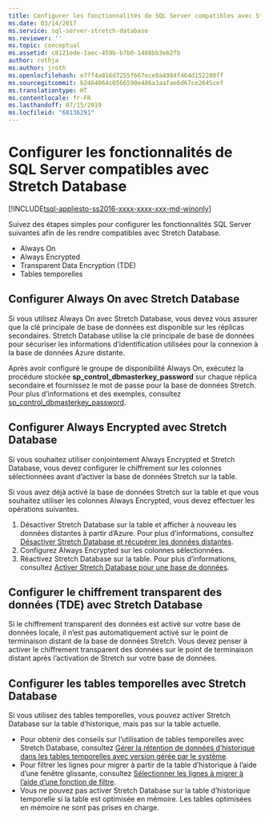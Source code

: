 ```yaml
---
title: Configurer les fonctionnalités de SQL Server compatibles avec Stretch Database | Microsoft Docs
ms.date: 03/14/2017
ms.service: sql-server-stretch-database
ms.reviewer: ''
ms.topic: conceptual
ms.assetid: c8121ede-1aec-459b-b7b0-1408bb3e62fb
author: rothja
ms.author: jroth
ms.openlocfilehash: e7ff4a816d7255f667ece0a4984f464d152280ff
ms.sourcegitcommit: b2464064c0566590e486a3aafae6d67ce2645cef
ms.translationtype: HT
ms.contentlocale: fr-FR
ms.lasthandoff: 07/15/2019
ms.locfileid: "68136291"
---
```

# <a name="configure-compatible-sql-server-features-with-stretch-database"></a>Configurer les fonctionnalités de SQL Server compatibles avec Stretch Database
[!INCLUDE[tsql-appliesto-ss2016-xxxx-xxxx-xxx-md-winonly](../../includes/tsql-appliesto-ss2016-xxxx-xxxx-xxx-md-winonly.md)]


Suivez des étapes simples pour configurer les fonctionnalités SQL Server suivantes afin de les rendre compatibles avec Stretch Database.
-   Always On
-   Always Encrypted
-   Transparent Data Encryption (TDE)
-   Tables temporelles

## <a name="configure-always-on-with-stretch-database"></a>Configurer Always On avec Stretch Database
Si vous utilisez Always On avec Stretch Database, vous devez vous assurer que la clé principale de base de données est disponible sur les réplicas secondaires. Stretch Database utilise la clé principale de base de données pour sécuriser les informations d’identification utilisées pour la connexion à la base de données Azure distante.

Après avoir configuré le groupe de disponibilité Always On, exécutez la procédure stockée **sp_control_dbmasterkey_password** sur chaque réplica secondaire et fournissez le mot de passe pour la base de données Stretch. Pour plus d’informations et des exemples, consultez [sp_control_dbmasterkey_password](../../relational-databases/system-stored-procedures/sp-control-dbmasterkey-password-transact-sql.md). 

## <a name="configure-always-encrypted-with-stretch-database"></a>Configurer Always Encrypted avec Stretch Database
Si vous souhaitez utiliser conjointement Always Encrypted et Stretch Database, vous devez configurer le chiffrement sur les colonnes sélectionnées avant d’activer la base de données Stretch sur la table.

Si vous avez déjà activé la base de données Stretch sur la table et que vous souhaitez utiliser les colonnes Always Encrypted, vous devez effectuer les opérations suivantes.
1.   Désactiver Stretch Database sur la table et afficher à nouveau les données distantes à partir d’Azure. Pour plus d’informations, consultez [Désactiver Stretch Database et récupérer les données distantes](../../sql-server/stretch-database/disable-stretch-database-and-bring-back-remote-data.md).
2.   Configurez Always Encrypted sur les colonnes sélectionnées.
3. Réactivez Stretch Database sur la table. Pour plus d’informations, consultez [Activer Stretch Database pour une base de données](../../sql-server/stretch-database/enable-stretch-database-for-a-table.md).

## <a name="configure-transparent-data-encryption-tde-with-stretch-database"></a>Configurer le chiffrement transparent des données (TDE) avec Stretch Database

Si le chiffrement transparent des données est activé sur votre base de données locale, il n’est pas automatiquement activé sur le point de terminaison distant de la base de données Stretch. Vous devez penser à activer le chiffrement transparent des données sur le point de terminaison distant après l’activation de Stretch sur votre base de données.

## <a name="configure-temporal-tables-with-stretch-database"></a>Configurer les tables temporelles avec Stretch Database
Si vous utilisez des tables temporelles, vous pouvez activer Stretch Database sur la table d’historique, mais pas sur la table actuelle.
-   Pour obtenir des conseils sur l’utilisation de tables temporelles avec Stretch Database, consultez [Gérer la rétention de données d’historique dans les tables temporelles avec version gérée par le système](../../relational-databases/tables/manage-retention-of-historical-data-in-system-versioned-temporal-tables.md).
-   Pour filtrer les lignes pour migrer à partir de la table d’historique à l’aide d’une fenêtre glissante, consultez [Sélectionner les lignes à migrer à l’aide d’une fonction de filtre](../../sql-server/stretch-database/select-rows-to-migrate-by-using-a-filter-function-stretch-database.md).
-   Vous ne pouvez pas activer Stretch Database sur la table d’historique temporelle si la table est optimisée en mémoire. Les tables optimisées en mémoire ne sont pas prises en charge.
